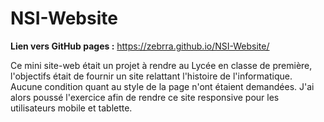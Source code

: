 # NSI-Website
**Lien vers GitHub pages :** https://zebrra.github.io/NSI-Website/

Ce mini site-web était un projet à rendre au Lycée en classe de première, l'objectifs était de fournir un site relattant l'histoire de l'informatique.
Aucune condition quant au style de la page n'ont étaient demandées. J'ai alors poussé l'exercice afin de rendre ce site responsive pour les utilisateurs mobile et tablette.
